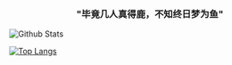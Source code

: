 <!-- <p align="center">
  Visitor count<br>
  <img src="https://profile-counter.glitch.me/Eronwin/count.svg" />
</p> -->


<!-- <p>
  <a href="https://count.getloli.com/"><img src="https://count.getloli.com/get/@:Eronwin"></a>
</p> -->

<!-- <h1 align="center">Hi 👋, I'm Eronwin</h1> -->
<h3 align="center">"毕竟几人真得鹿，不知终日梦为鱼"</h3>


![Github Stats](https://github-readme-stats.vercel.app/api?username=Eronwin&bg_color=30,e96443,904e95&title_color=fff&text_color=fff)

[![Top Langs](https://github-readme-stats.vercel.app/api/top-langs/?username=Eronwin&theme=cobalt)](https://github.com/Eronwin/github-readme-stats)


<!-- ### :sparkles: My Followers

![Metrics](https://metrics.lecoq.io/Eronwin?template=classic&base.header=0&base.activity=0&base.community=0&base.repositories=0&base.metadata=0&people=1&people.limit=24&people.identicons=false&people.identicons.hide=false&people.size=28&people.types=followers%2C%20following&people.shuffle=false&config.timezone=Asia%2FShanghai)
 -->
